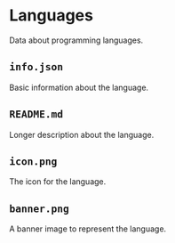 # Languages

Data about programming languages.

## `info.json`

Basic information about the language.

## `README.md`

Longer description about the language.

## `icon.png`

The icon for the language.

## `banner.png`

A banner image to represent the language.

